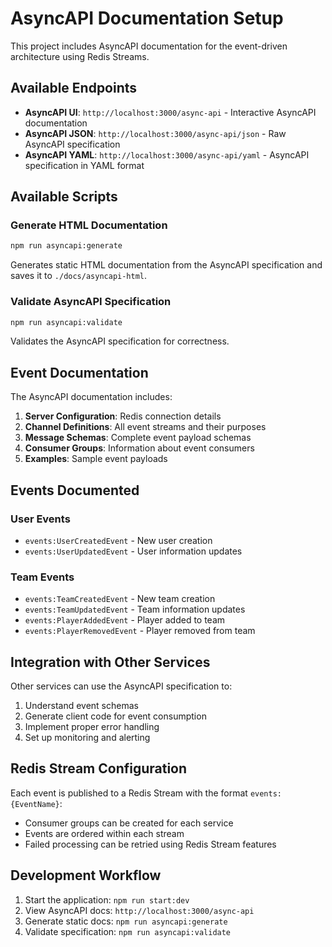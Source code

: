 # AsyncAPI Documentation Setup

This project includes AsyncAPI documentation for the event-driven architecture using Redis Streams.

## Available Endpoints

- **AsyncAPI UI**: `http://localhost:3000/async-api` - Interactive AsyncAPI documentation
- **AsyncAPI JSON**: `http://localhost:3000/async-api/json` - Raw AsyncAPI specification
- **AsyncAPI YAML**: `http://localhost:3000/async-api/yaml` - AsyncAPI specification in YAML format

## Available Scripts

### Generate HTML Documentation
```bash
npm run asyncapi:generate
```
Generates static HTML documentation from the AsyncAPI specification and saves it to `./docs/asyncapi-html`.

### Validate AsyncAPI Specification
```bash
npm run asyncapi:validate
```
Validates the AsyncAPI specification for correctness.

## Event Documentation

The AsyncAPI documentation includes:

1. **Server Configuration**: Redis connection details
2. **Channel Definitions**: All event streams and their purposes
3. **Message Schemas**: Complete event payload schemas
4. **Consumer Groups**: Information about event consumers
5. **Examples**: Sample event payloads

## Events Documented

### User Events
- `events:UserCreatedEvent` - New user creation
- `events:UserUpdatedEvent` - User information updates

### Team Events
- `events:TeamCreatedEvent` - New team creation
- `events:TeamUpdatedEvent` - Team information updates
- `events:PlayerAddedEvent` - Player added to team
- `events:PlayerRemovedEvent` - Player removed from team

## Integration with Other Services

Other services can use the AsyncAPI specification to:

1. Understand event schemas
2. Generate client code for event consumption
3. Implement proper error handling
4. Set up monitoring and alerting

## Redis Stream Configuration

Each event is published to a Redis Stream with the format `events:{EventName}`:
- Consumer groups can be created for each service
- Events are ordered within each stream
- Failed processing can be retried using Redis Stream features

## Development Workflow

1. Start the application: `npm run start:dev`
2. View AsyncAPI docs: `http://localhost:3000/async-api`
3. Generate static docs: `npm run asyncapi:generate`
4. Validate specification: `npm run asyncapi:validate`